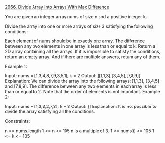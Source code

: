 [2966. Divide Array Into Arrays With Max Difference](https://leetcode.com/problems/divide-array-into-arrays-with-max-difference/description/)

You are given an integer array nums of size n and a positive integer k.

Divide the array into one or more arrays of size 3 satisfying the following conditions:

Each element of nums should be in exactly one array.
The difference between any two elements in one array is less than or equal to k.
Return a 2D array containing all the arrays. If it is impossible to satisfy the conditions, return an empty array. And if there are multiple answers, return any of them.

 

Example 1:

Input: nums = [1,3,4,8,7,9,3,5,1], k = 2
Output: [[1,1,3],[3,4,5],[7,8,9]]
Explanation: We can divide the array into the following arrays: [1,1,3], [3,4,5] and [7,8,9].
The difference between any two elements in each array is less than or equal to 2.
Note that the order of elements is not important.
Example 2:

Input: nums = [1,3,3,2,7,3], k = 3
Output: []
Explanation: It is not possible to divide the array satisfying all the conditions.
 

Constraints:

n == nums.length
1 <= n <= 105
n is a multiple of 3.
1 <= nums[i] <= 105
1 <= k <= 105